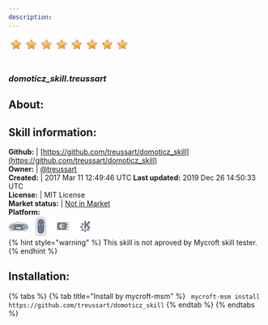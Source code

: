 ```yaml
---  
description:   
---  
```

![](../.gitbook/assets/star.png)![](../.gitbook/assets/star.png)![](../.gitbook/assets/star.png)![](../.gitbook/assets/star.png)![](../.gitbook/assets/star.png)![](../.gitbook/assets/star.png)![](../.gitbook/assets/star.png)![](../.gitbook/assets/star.png)  
#   
### _domoticz_skill.treussart_  
## About:  


## Skill information:  
**Github:** | [https://github.com/treussart/domoticz_skill](https://github.com/treussart/domoticz_skill)  
**Owner:** | [@treussart](https://github.com/treussart)  
**Created:** | 2017 Mar 11 12:49:46 UTC  **Last updated:** 2019 Dec 26 14:50:33 UTC  
**License:** | MIT License  
**Market status:** | [Not in Market](https://market.mycroft.ai/skill/)  
**Platform:**  
 ![](../.gitbook/assets/mark-1-icon.png)  ![](../.gitbook/assets/mark-2-icon.png)  ![](../.gitbook/assets/picroft-icon.png)  ![](../.gitbook/assets/kde.png)   
{% hint style="warning" %}
This skill is not aproved by Mycroft skill tester.
{% endhint %}
    
## Installation:  
{% tabs %}
{% tab title="Install by mycroft-msm" %}
``` mycroft-msm install https://github.com/treussart/domoticz_skill```
{% endtab %}
  {% endtabs %}
  